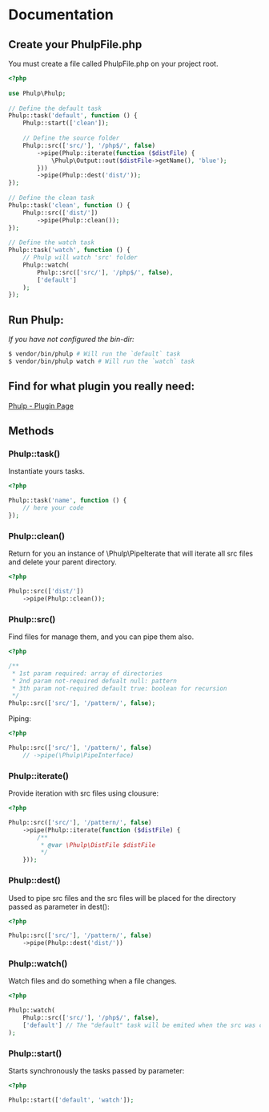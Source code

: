 # Documentation

## Create your PhulpFile.php

You must create a file called PhulpFile.php on your project root.

```php
<?php
​
use Phulp\Phulp;
​
// Define the default task
Phulp::task('default', function () {
    Phulp::start(['clean']);
​
    // Define the source folder
    Phulp::src(['src/'], '/php$/', false)
        ->pipe(Phulp::iterate(function ($distFile) {
            \Phulp\Output::out($distFile->getName(), 'blue');
        }))
        ->pipe(Phulp::dest('dist/'));
});
​
// Define the clean task
Phulp::task('clean', function () {
    Phulp::src(['dist/'])
        ->pipe(Phulp::clean());
});
​
// Define the watch task
Phulp::task('watch', function () {
    // Phulp will watch 'src' folder
    Phulp::watch(
        Phulp::src(['src/'], '/php$/', false),
        ['default']
    );
});

```

## Run Phulp:

_If you have not configured the bin-dir:_

```bash
$ vendor/bin/phulp # Will run the `default` task
$ vendor/bin/phulp watch # Will run the `watch` task
```

## Find for what plugin you really need:

[Phulp - Plugin Page](https://reisraff.github.io/phulp/dist/#!/plugins)

## Methods

### Phulp::task()

Instantiate yours tasks.

```php
<?php

Phulp::task('name', function () {
    // here your code
});

```

### Phulp::clean()

Return for you an instance of \Phulp\PipeIterate that will iterate all src files and delete your parent directory.

```php
<?php

Phulp::src(['dist/'])
    ->pipe(Phulp::clean());

```

### Phulp::src()

Find files for manage them, and you can pipe them also.

```php
<?php

/**
 * 1st param required: array of directories
 * 2nd param not-required defualt null: pattern
 * 3th param not-required default true: boolean for recursion
 */
Phulp::src(['src/'], '/pattern/', false);

```

Piping:

```php
<?php

Phulp::src(['src/'], '/pattern/', false)
    // ->pipe(\Phulp\PipeInterface)

```

### Phulp::iterate()

Provide iteration with src files using clousure:

```php
<?php

Phulp::src(['src/'], '/pattern/', false)
    ->pipe(Phulp::iterate(function ($distFile) {
        /**
         * @var \Phulp\DistFile $distFile
         */
    }));

```

### Phulp::dest()

Used to pipe src files and the src files will be placed for the directory passed as parameter in dest():

```php
<?php

Phulp::src(['src/'], '/pattern/', false)
    ->pipe(Phulp::dest('dist/'))

```

### Phulp::watch()

Watch files and do something when a file changes.

```php
<?php

Phulp::watch(
    Phulp::src(['src/'], '/php$/', false),
    ['default'] // The "default" task will be emited when the src was changed
);

```

### Phulp::start()

Starts synchronously the tasks passed by parameter:

```php
<?php

Phulp::start(['default', 'watch']);

```
